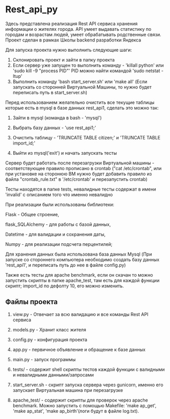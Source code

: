# Rest_api_py
Здесь представлена реализация Rest API сервиса хранения информации о жителях города. API умеет выдавать статистику по городам и возрастам людей, умеет обрабатывать родственные связи. Проект сделан в рамках Школы backend разработки Яндекса


Для запуска проекта нужно выполнить следующие шаги:
  1) Склонировать проект и зайти в папку проекта
  2) Если сервер уже запущен то выполнить команду - 'killall python' 
  или 'sudo kill -9 "process PID"' PID можно найти командой 'sudo netstat -ltup'
  3) Выполнить команду 'bash start_server.sh' или 'make all' (Если запускать со сторонней Виртуальной Машины, то нужно будет переписать путь в start_server.sh)


Перед использованием желательно очистить все текущие таблицы которые есть в mysql в базе данных rest_api1, сделать это можно так:
  
  1) Зайти в mysql (команда в bash - 'mysql')
  
  2) Выбрать базу данных - 'use rest_api1;'
  
  3) Очистить таблицу - 'TRUNCATE TABLE citizen;' и 'TRUNCATE TABLE import_id;'
  
  4) Выйти из mysql('exit') и начать запускать тесты

Сервер будет работать после перезагрузки Виртуальной машины - соответствующее правило прописано в crontab ("cat /etc/crontab", или при установке на сторонюю ВМ нужно будет добавить правило из файла "crontab_rule.txt" в '/etc/crontab' и перезапустить crontab)

Тесты находятся в папке tests, невалидные тесты содержат в имени 'invalid' с описанием того что именно невалидно


При реализации были использованы библиотеки:

Flask - Общее строение, 

flask_SQLAlchemy - для работы с базой данных, 

Datetime - для валидации и сохранения даты, 

Numpy - для реализации подсчета перцентилей;

Для хранения данных была использована база данных Mysql (При запуске со стороннего компьютера необходимо создать базу данных 'rest_api1', и переписать путь до нее в файле config.py)

Также есть тесты для apache benchmark, если он скачан то можно запустить скрипты в папке apache_test, там есть для каждой функции скрипт; import_id по дефолту 10, его можно изменить.

## Файлы проекта
  1) view.py - Отвечает за всю валидацию и все команды Rest API сервиса
  
  2) models.py - Хранит класс жителя
  
  3) config.py - конфигурация проекта
  
  4) app.py - первичное объявление и обращение к базе данных
  
  5) main.py - запуск программы
  
  6) tests/ - содержит shell скрипты тестов каждой функции с валидными и невалидными данными/запросами
  
  7) start_server.sh - скрипт запуска сервера через gunicorn, именно его запускает Виртуальная машина при перезагрузке
  
  8) apache_test/ - содержит скрипты для проверок через apache benchmark. Можно запустить с помощью Makefile: 'make ap_get', 'make ap_stat', 'make ap_birth'(логи будут в файле log.txt).
